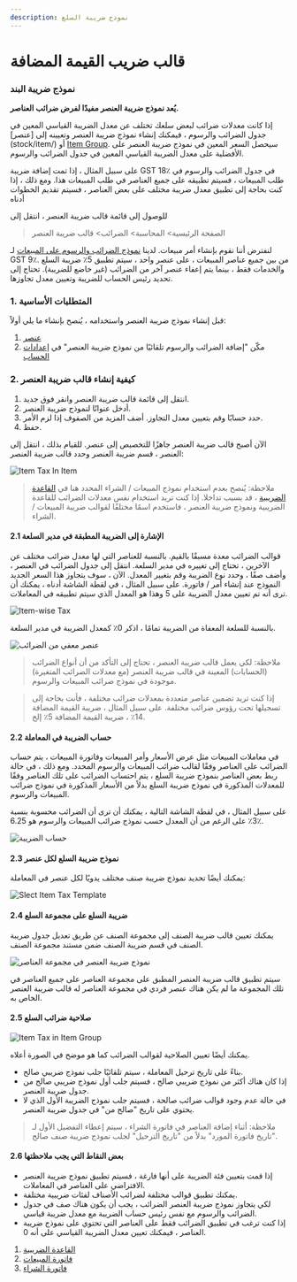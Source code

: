 ```yaml
---
description: نموذج ضريبة السلع
---
```


# قالب ضريب القيمة المضافة

### نموذج ضريبة البند

**يُعد نموذج ضريبة العنصر مفيدًا لفرض ضرائب العناصر.**

إذا كانت معدلات ضرائب لبعض سلعك تختلف عن معدل الضريبة القياسي المعين في جدول الضرائب والرسوم ، فيمكنك إنشاء نموذج ضريبة العنصر وتعيينه إلى \[عنصر]\(stock/item/) أو [Item Group](https://docs.erpnext.com/docs/v13/user/manual/en/stock/item-group). سيحصل السعر المعين في نموذج ضريبة العنصر على الأفضلية على معدل الضريبة القياسي المعين في جدول الضرائب والرسوم.

على سبيل المثال ، إذا تمت إضافة ضريبة GST 18٪ في جدول الضرائب والرسوم في طلب المبيعات ، فسيتم تطبيقه على جميع العناصر في طلب المبيعات هذا. ومع ذلك ، إذا كنت بحاجة إلى تطبيق معدل ضريبة مختلف على بعض العناصر ، فسيتم تقديم الخطوات أدناه

للوصول إلى قائمة قالب ضريبة العنصر ، انتقل إلى

> الصفحة الرئيسية> المحاسبة> الضرائب> قالب ضريبة العنصر

لنفترض أننا نقوم بإنشاء أمر مبيعات. لدينا [نموذج الضرائب والرسوم على المبيعات](https://docs.erpnext.com/docs/v13/user/manual/en/selling/sales-taxes-and-charges-template) لـ GST 9٪. من بين جميع عناصر المبيعات ، على عنصر واحد ، سيتم تطبيق 5٪ ضريبة السلع والخدمات فقط ، بينما يتم إعفاء عنصر آخر من الضرائب (غير خاضع للضريبة). تحتاج إلى تحديد رئيس الحساب للضريبة وتعيين معدل تجاوزها.

### 1. المتطلبات الأساسية

قبل إنشاء نموذج ضريبة العنصر واستخدامه ، يُنصح بإنشاء ما يلي أولاً:

1. [عنصر](https://docs.erpnext.com/docs/v13/user/manual/en/stock/item)
2. مكّن "إضافة الضرائب والرسوم تلقائيًا من نموذج ضريبة العنصر" في [إعدادات الحساب](https://docs.erpnext.com/docs/v13/user/manual/en/accounts/accounts-settings)

### 2. كيفية إنشاء قالب ضريبة العنصر

1. انتقل إلى قائمة قالب ضريبة العنصر وانقر فوق جديد.
2. أدخل عنوانًا لنموذج ضريبة العنصر.
3. حدد حسابًا وقم بتعيين معدل التجاوز. أضف المزيد من الصفوف إذا لزم الأمر.
4. حفظ.

الآن أصبح قالب ضريبة العنصر جاهزًا للتخصيص إلى عنصر. للقيام بذلك ، انتقل إلى العنصر ، قسم ضريبة العنصر وحدد قالب ضريبة العنصر:

![Item Tax In Item](https://docs.erpnext.com/files/item-tax-in-item.png)

> ملاحظة: يُنصح بعدم استخدام نموذج المبيعات / الشراء المحدد هنا في [القاعدة الضريبية](https://docs.erpnext.com/docs/v13/user/manual/en/accounts/tax-rule) ، قد يسبب تداخلا. إذا كنت تريد استخدام نفس معدلات الضرائب للقاعدة الضريبية ونموذج ضريبة العنصر ، فاستخدم اسمًا مختلفًا لقوالب ضريبة المبيعات / الشراء.

#### 2.1 الإشارة إلى الضريبة المطبقة في مدير السلعة

قوالب الضرائب معدة مسبقًا بالقيم. بالنسبة للعناصر التي لها معدل ضرائب مختلف عن الآخرين ، تحتاج إلى تغييره في مدير السلعة. انتقل إلى جدول الضرائب في العنصر ، وأضف صفًا ، وحدد نوع الضريبة وقم بتغيير المعدل. الآن ، سوف يتجاوز هذا السعر الجديد النموذج عند إنشاء أمر / فاتورة. على سبيل المثال ، في لقطة الشاشة أدناه ، يمكنك أن ترى أنه تم تعيين معدل الضريبة على 5 وهذا هو المعدل الذي سيتم تطبيقه في المعاملات.

![Item-wise Tax](https://docs.erpnext.com/files/item-wise-tax.png)

بالنسبة للسلعة المعفاة من الضريبة تمامًا ، اذكر 0٪ كمعدل الضريبة في مدير السلعة.

![عنصر معفي من الضرائب](https://docs.erpnext.com/files/tax-exempted-item.png)

> ملاحظة: لكي يعمل قالب ضريبة العنصر ، تحتاج إلى التأكد من أن أنواع الضرائب (الحسابات) المعينة في قالب ضريبة العنصر (مع معدلات الضرائب المتغيرة) موجودة في نموذج ضرائب المبيعات والرسوم.

> إذا كنت تريد تضمين عناصر متعددة بمعدلات ضرائب مختلفة ، فأنت بحاجة إلى تسجيلها تحت رؤوس ضرائب مختلفة. على سبيل المثال ، ضريبة القيمة المضافة 14٪ ، ضريبة القيمة المضافة 5٪ إلخ.

#### 2.2 حساب الضريبة في المعاملة

في معاملات المبيعات مثل عرض الأسعار وأمر المبيعات وفاتورة المبيعات ، يتم حساب الضرائب على العناصر وفقًا لقالب ضرائب المبيعات والرسوم المحدد. ومع ذلك ، في حالة ربط بعض العناصر بنموذج ضريبة السلع ، يتم احتساب الضرائب على تلك العناصر وفقًا للمعدلات المذكورة في نموذج ضريبة السلع بدلاً من الأسعار المذكورة في نموذج ضرائب المبيعات والرسوم.

على سبيل المثال ، في لقطة الشاشة التالية ، يمكنك أن ترى أن الضرائب محسوبة بنسبة 3٪ على الرغم من أن المعدل حسب نموذج ضرائب المبيعات والرسوم هو 6.25٪.

![حساب الضريبة](https://docs.erpnext.com/files/tax-calculation.png)

#### 2.3 نموذج ضريبة السلع لكل عنصر

يمكنك أيضًا تحديد نموذج ضريبة صنف مختلف يدويًا لكل عنصر في المعاملة:

![Slect Item Tax Template](https://docs.erpnext.com/files/select-item-tax-template.png)

#### 2.4 ضريبة السلع على مجموعة السلع

يمكنك تعيين قالب ضريبة الصنف إلى مجموعة الصنف عن طريق تعديل جدول ضريبة الصنف في قسم ضريبة الصنف ضمن مستند مجموعة الصنف.

![نموذج ضريبة العنصر في مجموعة العناصر](https://docs.erpnext.com/files/item-tax-template-in-item-group.png)

سيتم تطبيق قالب ضريبة العنصر المطبق على مجموعة العناصر على جميع العناصر في تلك المجموعة ما لم يكن هناك عنصر فردي في مجموعة العناصر له قالب ضريبة العنصر الخاص به.

#### 2.5 صلاحية ضرائب السلع

![Item Tax in Item Group](https://docs.erpnext.com/files/item-tax-in-item.png)

يمكنك أيضًا تعيين الصلاحية لقوالب الضرائب كما هو موضح في الصورة أعلاه.

* بناءً على تاريخ ترحيل المعاملة ، سيتم تلقائيًا جلب نموذج ضريبي صالح.
* إذا كان هناك أكثر من نموذج ضريبي صالح ، فسيتم جلب أول نموذج ضريبي صالح من جدول ضريبة العنصر.
* في حالة عدم وجود قوالب ضرائب صالحة ، فسيتم جلب نموذج الضريبة الأول الذي لا يحتوي على تاريخ "صالح من" في جدول ضريبة العنصر.

> ملاحظة: أثناء إضافة العناصر في فاتورة الشراء ، سيتم إعطاء التفضيل الأول لـ "تاريخ فاتورة المورد" بدلاً من "تاريخ الترحيل" لجلب نموذج ضريبة صنف صالح.

#### 2.6 بعض النقاط التي يجب ملاحظتها

* إذا قمت بتعيين فئة الضريبة على أنها فارغة ، فسيتم تطبيق نموذج ضريبة العنصر الافتراضي على العناصر في المعاملات.
* يمكنك تطبيق قوالب مختلفة لضرائب الأصناف لفئات ضريبية مختلفة.
* لكي يتجاوز نموذج ضريبة العنصر الضرائب ، يجب أن يكون هناك صف في جدول الضرائب والرسوم مع نفس رئيس حساب الضريبة مع معدل ضريبة قياسي.
* إذا كنت ترغب في تطبيق الضرائب فقط على العناصر التي تحتوي على نموذج ضريبة العناصر ، فيمكنك تعيين معدل الضريبة القياسي على أنه 0.

1. [القاعدة الضريبية](https://docs.erpnext.com/docs/v13/user/manual/en/accounts/tax-rule)
2. [فاتورة المبيعات](https://docs.erpnext.com/docs/v13/user/manual/en/accounts/sales-invoice)
3. [فاتورة الشراء](https://docs.erpnext.com/docs/v13/user/manual/en/accounts/purchase-invoice)
